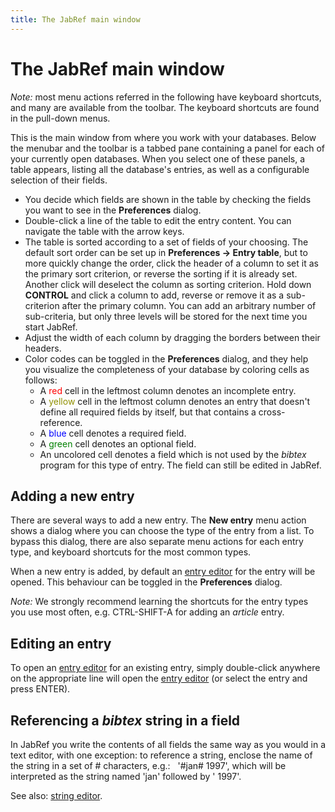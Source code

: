 ```yaml
---
title: The JabRef main window
---
```


# The JabRef main window

*Note:* most menu actions referred in the following have keyboard shortcuts, and many are available from the toolbar. The keyboard shortcuts are found in the pull-down menus.

This is the main window from where you work with your databases. Below the menubar and the toolbar is a tabbed pane containing a panel for each of your currently open databases. When you select one of these panels, a table appears, listing all the database's entries, as well as a configurable selection of their fields.

-   You decide which fields are shown in the table by checking the fields you want to see in the **Preferences** dialog.
-   Double-click a line of the table to edit the entry content. You can navigate the table with the arrow keys.
-   The table is sorted according to a set of fields of your choosing. The default sort order can be set up in **Preferences -&gt; Entry table**, but to more quickly change the order, click the header of a column to set it as the primary sort criterion, or reverse the sorting if it is already set. Another click will deselect the column as sorting criterion. Hold down **CONTROL** and click a column to add, reverse or remove it as a sub-criterion after the primary column. You can add an arbitrary number of sub-criteria, but only three levels will be stored for the next time you start JabRef.
-   Adjust the width of each column by dragging the borders between their headers.
-   Color codes can be toggled in the **Preferences** dialog, and they help you visualize the completeness of your database by coloring cells as follows:
    -   A <span style="color: red">red</span> cell in the leftmost column denotes an incomplete entry.
    -   A <span style="color: #909000">yellow</span> cell in the leftmost column denotes an entry that doesn't define all required fields by itself, but that contains a cross-reference.
    -   A <span style="color: blue">blue</span> cell denotes a required field.
    -   A <span style="color: green">green</span> cell denotes an optional field.
    -   An uncolored cell denotes a field which is not used by the *bibtex* program for this type of entry. The field can still be edited in JabRef.

## Adding a new entry

There are several ways to add a new entry. The **New entry** menu action shows a dialog where you can choose the type of the entry from a list. To bypass this dialog, there are also separate menu actions for each entry type, and keyboard shortcuts for the most common types.

When a new entry is added, by default an [entry editor](EntryEditorHelp.html) for the entry will be opened. This behaviour can be toggled in the **Preferences** dialog.

*Note:* We strongly recommend learning the shortcuts for the entry types you use most often, e.g. CTRL-SHIFT-A for adding an *article* entry.

## Editing an entry

To open an [entry editor](EntryEditorHelp.html) for an existing entry, simply double-click anywhere on the appropriate line will open the [entry editor](EntryEditorHelp.html) (or select the entry and press ENTER).

## Referencing a *bibtex* string in a field

In JabRef you write the contents of all fields the same way as you would in a text editor, with one exception: to reference a string, enclose the name of the string in a set of \# characters, e.g.:
  '\#jan\# 1997',
which will be interpreted as the string named 'jan' followed by ' 1997'.

See also: [string editor](StringEditorHelp.html).
